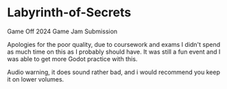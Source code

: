 # Labyrinth-of-Secrets
Game Off 2024 Game Jam Submission


Apologies for the poor quality, due to coursework and exams I didn't spend as much time on this as I probably should have.
It was still a fun event and I was able to get more Godot practice with this.

Audio warning, it does sound rather bad, and i would recommend you keep it on lower volumes.
